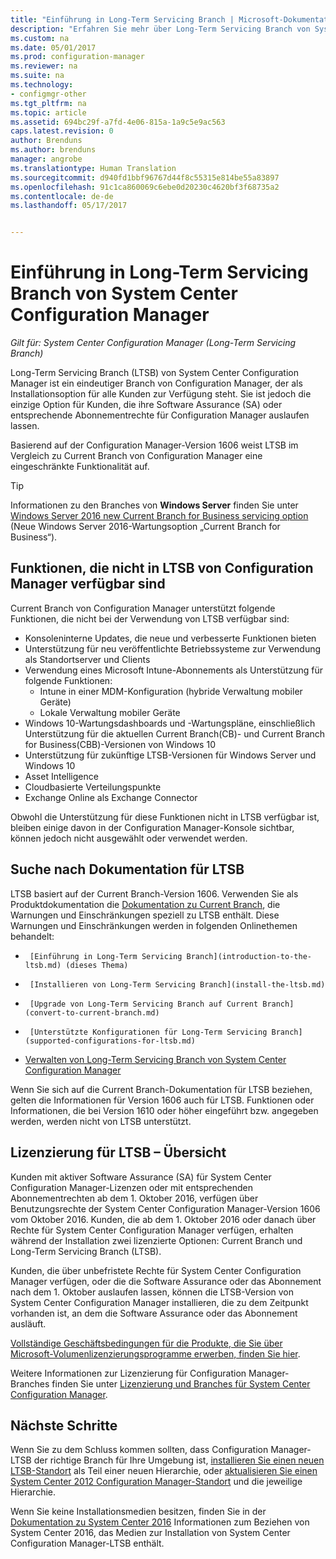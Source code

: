 ```yaml
---
title: "Einführung in Long-Term Servicing Branch | Microsoft-Dokumentation"
description: "Erfahren Sie mehr über Long-Term Servicing Branch von System Center Configuration Manager."
ms.custom: na
ms.date: 05/01/2017
ms.prod: configuration-manager
ms.reviewer: na
ms.suite: na
ms.technology:
- configmgr-other
ms.tgt_pltfrm: na
ms.topic: article
ms.assetid: 694bc29f-a7fd-4e06-815a-1a9c5e9ac563
caps.latest.revision: 0
author: Brenduns
ms.author: brenduns
manager: angrobe
ms.translationtype: Human Translation
ms.sourcegitcommit: d940fd1bbf96767d44f8c55315e814be55a83897
ms.openlocfilehash: 91c1ca860069c6ebe0d20230c4620bf3f68735a2
ms.contentlocale: de-de
ms.lasthandoff: 05/17/2017


---
```

# <a name="introduction-to-the-long-term-servicing-branch-of-system-center-configuration-manager"></a>Einführung in Long-Term Servicing Branch von System Center Configuration Manager

*Gilt für: System Center Configuration Manager (Long-Term Servicing Branch)*

Long-Term Servicing Branch (LTSB) von System Center Configuration Manager ist ein eindeutiger Branch von Configuration Manager, der als Installationsoption für alle Kunden zur Verfügung steht. Sie ist jedoch die einzige Option für Kunden, die ihre Software Assurance (SA) oder entsprechende Abonnementrechte für Configuration Manager auslaufen lassen.


Basierend auf der Configuration Manager-Version 1606 weist LTSB im Vergleich zu Current Branch von Configuration Manager eine eingeschränkte Funktionalität auf.

 > [!TIP]   
 > Informationen zu den Branches von **Windows Server** finden Sie unter [Windows Server 2016 new Current Branch for Business servicing option]( https://blogs.technet.microsoft.com/windowsserver/2016/07/12/windows-server-2016-new-current-branch-for-business-servicing-option/) (Neue Windows Server 2016-Wartungsoption „Current Branch for Business“).

## <a name="features-that-are-not-available-in-the-ltsb-of-configuration-manager"></a>Funktionen, die nicht in LTSB von Configuration Manager verfügbar sind
Current Branch von Configuration Manager unterstützt folgende Funktionen, die nicht bei der Verwendung von LTSB verfügbar sind:

-   Konsoleninterne Updates, die neue und verbesserte Funktionen bieten
-   Unterstützung für neu veröffentlichte Betriebssysteme zur Verwendung als Standortserver und Clients
-   Verwendung eines Microsoft Intune-Abonnements als Unterstützung für folgende Funktionen:
    -   Intune in einer MDM-Konfiguration (hybride Verwaltung mobiler Geräte)
    -   Lokale Verwaltung mobiler Geräte
-   Windows 10-Wartungsdashboards und -Wartungspläne, einschließlich Unterstützung für die aktuellen Current Branch(CB)- und Current Branch for Business(CBB)-Versionen von Windows 10  
-   Unterstützung für zukünftige LTSB-Versionen für Windows Server und Windows 10
-   Asset Intelligence
-   Cloudbasierte Verteilungspunkte
-   Exchange Online als Exchange Connector    

Obwohl die Unterstützung für diese Funktionen nicht in LTSB verfügbar ist, bleiben einige davon in der Configuration Manager-Konsole sichtbar, können jedoch nicht ausgewählt oder verwendet werden.


## <a name="find-documentation-for-the-ltsb"></a>Suche nach Dokumentation für LTSB
LTSB basiert auf der Current Branch-Version 1606. Verwenden Sie als Produktdokumentation die [Dokumentation zu Current Branch](https://docs.microsoft.com/sccm/), die Warnungen und Einschränkungen speziell zu LTSB enthält. Diese Warnungen und Einschränkungen werden in folgenden Onlinethemen behandelt:

-      [Einführung in Long-Term Servicing Branch](introduction-to-the-ltsb.md) (dieses Thema)
-      [Installieren von Long-Term Servicing Branch](install-the-ltsb.md)
-      [Upgrade von Long-Term Servicing Branch auf Current Branch](convert-to-current-branch.md)
-      [Unterstützte Konfigurationen für Long-Term Servicing Branch](supported-configurations-for-ltsb.md)
-   [Verwalten von Long-Term Servicing Branch von System Center Configuration Manager](manage-the-ltsb.md)

Wenn Sie sich auf die Current Branch-Dokumentation für LTSB beziehen, gelten die Informationen für Version 1606 auch für LTSB. Funktionen oder Informationen, die bei Version 1610 oder höher eingeführt bzw. angegeben werden, werden nicht von LTSB unterstützt.


## <a name="licensing-overview-for-the-ltsb"></a>Lizenzierung für LTSB – Übersicht   
Kunden mit aktiver Software Assurance (SA) für System Center Configuration Manager-Lizenzen oder mit entsprechenden Abonnementrechten ab dem 1. Oktober 2016, verfügen über Benutzungsrechte der System Center Configuration Manager-Version 1606 vom Oktober 2016. Kunden, die ab dem 1. Oktober 2016 oder danach über Rechte für System Center Configuration Manager verfügen, erhalten während der Installation zwei lizenzierte Optionen: Current Branch und Long-Term Servicing Branch (LTSB).

Kunden, die über unbefristete Rechte für System Center Configuration Manager verfügen, oder die die Software Assurance oder das Abonnement nach dem 1. Oktober auslaufen lassen, können die LTSB-Version von System Center Configuration Manager installieren, die zu dem Zeitpunkt vorhanden ist, an dem die Software Assurance oder das Abonnement ausläuft.

[Vollständige Geschäftsbedingungen für die Produkte, die Sie über Microsoft-Volumenlizenzierungsprogramme erwerben, finden Sie hier](http://go.microsoft.com/fwlink/?LinkId=800052).

Weitere Informationen zur Lizenzierung für Configuration Manager-Branches finden Sie unter [Lizenzierung und Branches für System Center Configuration Manager](learn-more-editions.md).

## <a name="next-steps"></a>Nächste Schritte

Wenn Sie zu dem Schluss kommen sollten, dass Configuration Manager-LTSB der richtige Branch für Ihre Umgebung ist, [installieren Sie einen neuen LTSB-Standort](/sccm/core/understand/install-the-ltsb#install-a-new-site) als Teil einer neuen Hierarchie, oder [aktualisieren Sie einen System Center 2012 Configuration Manager-Standort](/sccm/core/understand/install-the-ltsb#upgrade-from-system-center-2012-configuration-manager) und die jeweilige Hierarchie.

Wenn Sie keine Installationsmedien besitzen, finden Sie in der [Dokumentation zu System Center 2016](https://technet.microsoft.com/system-center-docs/system-center) Informationen zum Beziehen von System Center 2016, das Medien zur Installation von System Center Configuration Manager-LTSB enthält.  

